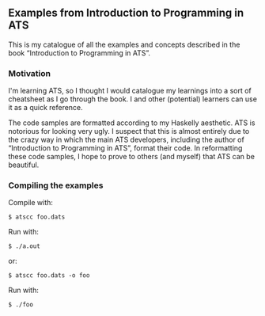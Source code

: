 ## Examples from Introduction to Programming in ATS

This is my catalogue of all the examples and concepts described in the
book “Introduction to Programming in ATS”.

### Motivation

I'm learning ATS, so I thought I would catalogue my learnings into a
sort of cheatsheet as I go through the book. I and other (potential)
learners can use it as a quick reference.

The code samples are formatted according to my Haskelly aesthetic. ATS
is notorious for looking very ugly. I suspect that this is almost
entirely due to the crazy way in which the main ATS developers,
including the author of “Introduction to Programming in ATS”, format
their code. In reformatting these code samples, I hope to prove to
others (and myself) that ATS can be beautiful.

### Compiling the examples

Compile with:

    $ atscc foo.dats

Run with:

    $ ./a.out

or:

    $ atscc foo.dats -o foo

Run with:

    $ ./foo
